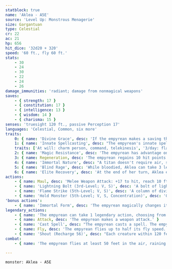 ```yaml
---
statblock: true
name: 'Aklea - A5E'
source: 'Level Up: Monstrous Menagerie'
size: Gargantuan
type: Celestial
cr: 22
ac: 21
hp: 656
hit_dice: '32d20 + 320'
speed: '60 ft., fly 60 ft.'
stats:
    - 30
    - 24
    - 30
    - 22
    - 24
    - 26
damage_immunities: 'radiant; damage from nonmagical weapons'
saves:
    - { strength: 17 }
    - { constitution: 17 }
    - { intelligence: 13 }
    - { wisdom: 14 }
    - { charisma: 15 }
senses: 'truesight 120 ft., passive Perception 17'
languages: 'Celestial, Common, six more'
traits:
    0: { name: 'Divine Grace', desc: 'If the empyrean makes a saving throw against an effect that deals half damage on a success, it takes no damage on a success and half damage on a failure. Furthermore, while wearing medium armor, the empyrean adds its full Dexterity bonus to its Armor Class (already included).' }
    1: { name: 'Innate Spellcasting', desc: "The empyrean's innate spellcasting ability is Charisma (spell save DC 23). It can innately cast the following spells, requiring no material components:" }
    traits: ['At will: charm person, command, telekinesis', '3/day: flame strike, hold monster, lightning bolt', "1/day: commune, greater restoration, heroes' feast, plane shift (self only, can't travel to or from the Material Plane)"]
    2: { name: 'Magic Resistance', desc: 'The empyrean has advantage on saving throws against spells and other magical effects.' }
    3: { name: Regeneration, desc: 'The empyrean regains 10 hit points at the beginning of its turn as long as it has at least 1 hit point.' }
    4: { name: 'Immortal Nature', desc: "A titan doesn't require air, sustenance, or sleep." }
    5: { name: 'Blind Rage', desc: 'While bloodied, Aklea can take 3 legendary actions instead of 1. While bloodied and in line of sight of other creatures, she must use each of her actions and legendary actions to either make a weapon attack against a creature she can see within range or fly towards the closest creature she can see.' }
    6: { name: 'Elite Recovery', desc: 'At the end of her turn, Aklea ends one negative effect currently affecting her. She can do so as long as she has at least 1 hit point, even while unconscious or incapacitated.' }
actions:
    - { name: Maul, desc: 'Melee Weapon Attack: +17 to hit, reach 10 ft., one target. Hit: 38 (8d6 + 10) bludgeoning damage plus 14 (4d6) radiant damage, and the target makes a DC 25 Strength saving throw. On a failure, the target is pushed up to 30 feet away and knocked prone.' }
    - { name: 'Lightning Bolt (3rd-Level; V, S)', desc: 'A bolt of lightning 5 feet wide and 100 feet long arcs from the empyrean. Each creature in the area makes a DC 23 Dexterity saving throw, taking 28 (8d6) lightning damage on a failure or half damage on a success.' }
    - { name: 'Flame Strike (5th-Level; V, S)', desc: 'A column of divine flame fills a 10-foot-radius, 40-foot-high cylinder within 60 feet. Creatures in the area make a DC 23 Dexterity saving throw, taking 14 (4d6) fire damage and 14 (4d6) radiant damage on a failure or half damage on a success.' }
    - { name: 'Hold Monster (5th-Level; V, S, Concentration)', desc: 'One creature the empyrean can see within 60 feet makes a DC 23 Wisdom saving throw. On a failure, the target is paralyzed for 1 minute. The target repeats the saving throw at the end of each of its turns, ending the effect on a success.' }
'bonus actions':
    - { name: 'Immortal Form', desc: 'The empyrean magically changes its size between Gargantuan and Medium. While Medium, the empyrean has disadvantage on Strength checks. Its statistics are otherwise unchanged.' }
legendary_actions:
    - { name: 'The empyrean can take 1 legendary action, choosing from the options below', desc: "Only one legendary action can be used at a time and only at the end of another creature's turn. It regains spent legendary actions at the start of its turn." }
    - { name: Attack, desc: 'The empyrean makes a weapon attack.' }
    - { name: 'Cast Spell', desc: "The empyrean casts a spell. The empyrean can't use this option if it has cast a spell since the start of its last turn." }
    - { name: Fly, desc: 'The empyrean flies up to half its fly speed.' }
    - { name: 'Shout (Recharge 56)', desc: "Each creature within 120 feet that can hear the empyrean makes a DC 25 Constitution saving throw. On a failure, a creature takes 24 (7d6) thunder damage and is stunned until the end of the empyrean's next turn. On a success, a creature takes half damage." }
combat:
    - { name: 'The empyrean flies at least 50 feet in the air, raining lightning bolts and flame strikes on land-bound foes', desc: 'It attacks flying enemies with its maul. It uses Shout whenever it can and then attacks stunned creatures with its maul. If not on the Material Plane, it uses plane shift when reduced to 100 hit points or fewer.' }

---
```

```statblock
monster: Aklea - A5E
```
